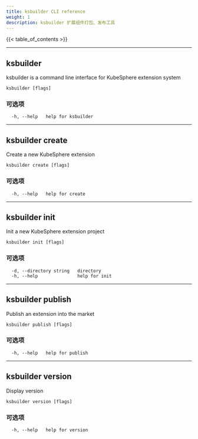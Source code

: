 ```yaml
---
title: ksbuilder CLI reference
weight: 1
description: ksbuilder 扩展组件打包、发布工具
---
```


{{< table_of_contents >}}

------

## ksbuilder

ksbuilder is a command line interface for KubeSphere extension system

```
ksbuilder [flags]
```

### 可选项

```
  -h, --help   help for ksbuilder
```

------

## ksbuilder create

Create a new KubeSphere extension

```
ksbuilder create [flags]
```

### 可选项

```
  -h, --help   help for create
```

------

## ksbuilder init

Init a new KubeSphere extension project

```
ksbuilder init [flags]
```

### 可选项

```
  -d, --directory string   directory
  -h, --help               help for init
```

------

## ksbuilder publish

Publish an extension into the market

```
ksbuilder publish [flags]
```

### 可选项

```
  -h, --help   help for publish
```

------

## ksbuilder version

Display version

```
ksbuilder version [flags]
```

### 可选项

```
  -h, --help   help for version
```

